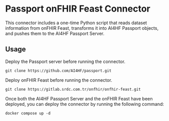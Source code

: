 # Passport onFHIR Feast Connector
This connector includes a one-time Python script that reads dataset information from onFHIR Feast, 
transforms it into AI4HF Passport objects, and pushes them to the AI4HF Passport Server.

## Usage
Deploy the Passport server before running the connector.
```
git clone https://github.com/AI4HF/passport.git
```
Deploy onFHIR Feast before running the connector.
```
git clone https://gitlab.srdc.com.tr/onfhir/onfhir-feast.git
```
Once both the AI4HF Passport Server and the onFHIR Feast have been deployed, you can deploy the connector by running the following command:
```
docker compose up -d
```